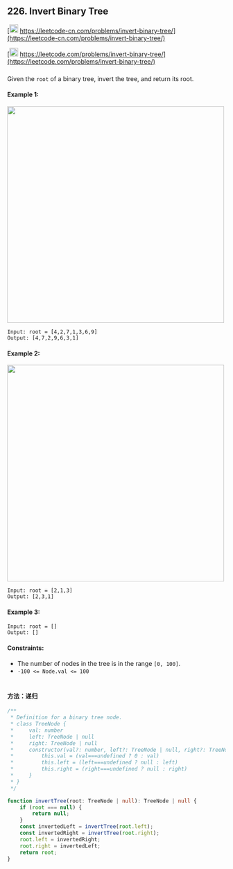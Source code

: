 ## 226. Invert Binary Tree

[<img src="https://static.leetcode-cn.com/cn-mono-assets/production/assets/logo-dark-cn.c42314a8.svg" height="20" /> https://leetcode-cn.com/problems/invert-binary-tree/](https://leetcode-cn.com/problems/invert-binary-tree/)

[<img src="https://assets.leetcode.com/static_assets/public/webpack_bundles/images/logo-dark.e99485d9b.svg" height="20"/> https://leetcode.com/problems/invert-binary-tree/](https://leetcode.com/problems/invert-binary-tree/)

###

Given the `root` of a binary tree, invert the tree, and return its root.

#### Example 1:

<img src="https://assets.leetcode.com/uploads/2021/03/14/invert1-tree.jpg" width="500" />

```
Input: root = [4,2,7,1,3,6,9]
Output: [4,7,2,9,6,3,1]
```

#### Example 2:

<img src="https://assets.leetcode.com/uploads/2021/03/14/invert2-tree.jpg" width="500" />

```
Input: root = [2,1,3]
Output: [2,3,1]
```

#### Example 3:

```
Input: root = []
Output: []
```

#### Constraints:

-   The number of nodes in the tree is in the range `[0, 100]`.
-   `-100 <= Node.val <= 100`

#

#### 方法：递归

```ts
/**
 * Definition for a binary tree node.
 * class TreeNode {
 *     val: number
 *     left: TreeNode | null
 *     right: TreeNode | null
 *     constructor(val?: number, left?: TreeNode | null, right?: TreeNode | null) {
 *         this.val = (val===undefined ? 0 : val)
 *         this.left = (left===undefined ? null : left)
 *         this.right = (right===undefined ? null : right)
 *     }
 * }
 */

function invertTree(root: TreeNode | null): TreeNode | null {
    if (root === null) {
        return null;
    }
    const invertedLeft = invertTree(root.left);
    const invertedRight = invertTree(root.right);
    root.left = invertedRight;
    root.right = invertedLeft;
    return root;
}
```

